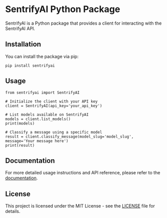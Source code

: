 # SentrifyAI Python Package

SentrifyAI is a Python package that provides a client for interacting with the SentrifyAI API.

## Installation

You can install the package via pip:

```
pip install sentrifyai
```

## Usage

```
from sentrifyai import SentrifyAI

# Initialize the client with your API key
client = SentrifyAI(api_key='your_api_key')

# List models available on SentrifyAI
models = client.list_models()
print(models)

# Classify a message using a specific model
result = client.classify_message(model_slug='model_slug', message='Your message here')
print(result)
```

## Documentation

For more detailed usage instructions and API reference, please refer to the [documentation](https://github.com/yourusername/sentrifyai).

## License

This project is licensed under the MIT License - see the [LICENSE](LICENSE) file for details.
